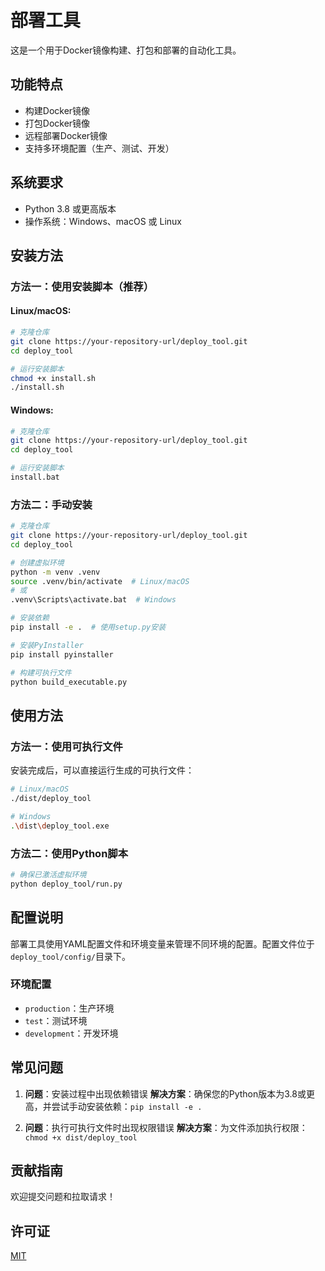 # 部署工具

这是一个用于Docker镜像构建、打包和部署的自动化工具。

## 功能特点

- 构建Docker镜像
- 打包Docker镜像
- 远程部署Docker镜像
- 支持多环境配置（生产、测试、开发）

## 系统要求

- Python 3.8 或更高版本
- 操作系统：Windows、macOS 或 Linux

## 安装方法

### 方法一：使用安装脚本（推荐）

#### Linux/macOS:

```bash
# 克隆仓库
git clone https://your-repository-url/deploy_tool.git
cd deploy_tool

# 运行安装脚本
chmod +x install.sh
./install.sh
```

#### Windows:

```bash
# 克隆仓库
git clone https://your-repository-url/deploy_tool.git
cd deploy_tool

# 运行安装脚本
install.bat
```

### 方法二：手动安装

```bash
# 克隆仓库
git clone https://your-repository-url/deploy_tool.git
cd deploy_tool

# 创建虚拟环境
python -m venv .venv
source .venv/bin/activate  # Linux/macOS
# 或
.venv\Scripts\activate.bat  # Windows

# 安装依赖
pip install -e .  # 使用setup.py安装

# 安装PyInstaller
pip install pyinstaller

# 构建可执行文件
python build_executable.py
```

## 使用方法

### 方法一：使用可执行文件

安装完成后，可以直接运行生成的可执行文件：

```bash
# Linux/macOS
./dist/deploy_tool

# Windows
.\dist\deploy_tool.exe
```

### 方法二：使用Python脚本

```bash
# 确保已激活虚拟环境
python deploy_tool/run.py
```

## 配置说明

部署工具使用YAML配置文件和环境变量来管理不同环境的配置。配置文件位于`deploy_tool/config/`目录下。

### 环境配置

- `production`：生产环境
- `test`：测试环境
- `development`：开发环境

## 常见问题

1. **问题**：安装过程中出现依赖错误
   **解决方案**：确保您的Python版本为3.8或更高，并尝试手动安装依赖：`pip install -e .`

2. **问题**：执行可执行文件时出现权限错误
   **解决方案**：为文件添加执行权限：`chmod +x dist/deploy_tool`

## 贡献指南

欢迎提交问题和拉取请求！

## 许可证

[MIT](LICENSE) 